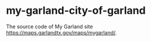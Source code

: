 # my-garland-city-of-garland

The source code of My Garland site https://maps.garlandtx.gov/maps/mygarland/.
